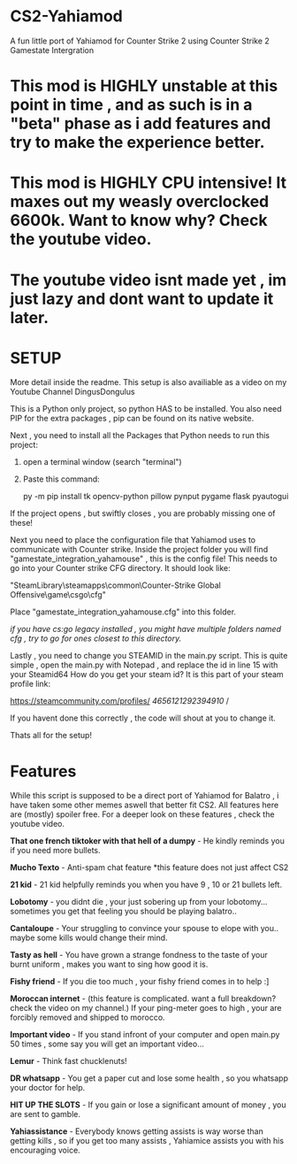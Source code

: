 # CS2-Yahiamod
A fun little port of Yahiamod for Counter Strike 2 using Counter Strike 2 Gamestate Intergration

# This mod is **HIGHLY unstable** at this point in time , and as such is in a "beta" phase as i add features and try to make the experience better.

# This mod is **HIGHLY CPU intensive!** It maxes out my weasly overclocked 6600k. Want to know why? Check the youtube video.

# **The youtube video isnt made yet** , im just lazy and dont want to update it later.

# SETUP 

More detail inside the readme. This setup is also availiable as a video on my Youtube Channel DingusDongulus

This is a Python only project, so python HAS to be installed.
You also need PIP for the extra packages , pip can be found on its native website.

Next , you need to install all the Packages that Python needs to run this project:
1) open a terminal window (search "terminal")
2) Paste this command:

   py -m pip install tk opencv-python pillow pynput pygame flask pyautogui

   
If the project opens , but swiftly closes , you are probably missing one of these!

Next you need to place the configuration file that Yahiamod uses to communicate with Counter strike.
Inside the project folder you will find "gamestate_integration_yahamouse" , this is the config file!
This needs to go into your Counter strike CFG directory. It should look like:

"SteamLibrary\steamapps\common\Counter-Strike Global Offensive\game\csgo\cfg"

Place "gamestate_integration_yahamouse.cfg" into this folder. 

*if you have cs:go legacy installed , you might have multiple folders named cfg , try to go for ones closest to this directory.*

Lastly , you need to change you STEAMID in the main.py script.
This is quite simple , open the main.py with Notepad , and replace the id in line 15 with your Steamid64 
How do you get your steam id?
It is this part of your steam profile link:

https://steamcommunity.com/profiles/ *4656121292394910* /

If you havent done this correctly , the code will shout at you to change it.

Thats all for the setup!

# Features
While this script is supposed to be a direct port of Yahiamod for Balatro , i have taken some other memes aswell that better fit CS2.
All features here are (mostly) spoiler free. For a deeper look on these features , check the youtube video.

**That one french tiktoker with that hell of a dumpy** - He kindly reminds you if you need more bullets.

**Mucho Texto** - Anti-spam chat feature *this feature does not just affect CS2

**21 kid** - 21 kid helpfully reminds you when you have 9 , 10 or 21 bullets left.

**Lobotomy** - you didnt die , your just sobering up from your lobotomy... sometimes you get that feeling you should be playing balatro..

**Cantaloupe** - Your struggling to convince your spouse to elope with you.. maybe some kills would change their mind.

**Tasty as hell** - You have grown a strange fondness to the taste of your burnt uniform , makes you want to sing how good it is. 

**Fishy friend** - If you die too much , your fishy friend comes in to help :]

**Moroccan internet** - (this feature is complicated. want a full breakdown? check the video on my channel.) If your ping-meter goes to high , your are forcibly removed and shipped to morocco.

**Important video** - If you stand infront of your computer and open main.py 50 times , some say you will get an important video...

**Lemur** - Think fast chucklenuts!

**DR whatsapp** - You get a paper cut and lose some health , so you whatsapp your doctor for help.

**HIT UP THE SLOTS** - If you gain or lose a significant amount of money , you are sent to gamble.

**Yahiassistance** - Everybody knows getting assists is way worse than getting kills , so if you get too many assists , Yahiamice assists you with his encouraging voice.
